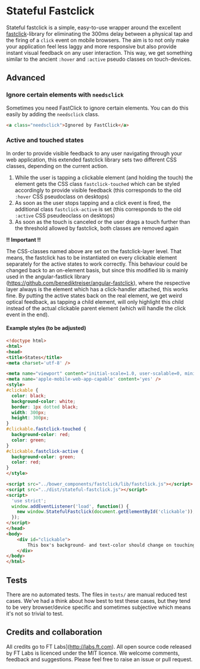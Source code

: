 # Stateful Fastclick #

Stateful fastclick is a simple, easy-to-use wrapper around the excellent [fastclick](https://github.com/ftlabs/fastclick)-library for eliminating the 300ms delay between a physical tap and the firing of a `click` event on mobile browsers. The aim is to not only make your application feel less laggy and more responsive but also provide instant visual feedback on any user interaction. This way, we get something similar to the ancient `:hover` and `:active` pseudo classes on touch-devices.

## Advanced ##

### Ignore certain elements with `needsclick` ###

Sometimes you need FastClick to ignore certain elements. You can do this easily by adding the `needsclick` class.
```html
<a class="needsclick">Ignored by FastClick</a>
```

### Active and touched states

In order to provide visible feedback to any user navigating through your web application, this extended fastclick library sets two different CSS classes, depending on the current action.

1. While the user is tapping a clickable element (and holding the touch) the element gets the CSS class `fastclick-touched` which can be styled accordingly to provide visible feedback (this corresponds to the old `:hover` CSS pseudoclass on desktops)
2. As soon as the user stops tapping and a click event is fired, the additional class `fastclick-active` is set (this corresponds to the old `:active` CSS pseudeoclass on desktops)
3. As soon as the touch is canceled or the user drags a touch further than the threshold allowed by fastclick, both classes are removed again

__!! Important !!__

The CSS-classes named above are set on the fastclick-layer level. That means, the fastclick has to be instantiated on every clickable element separately for the active states to work correctly. This behaviour could be changed back to an on-element basis, but since
this modified lib is mainly used in the angular-fastlick library (https://github.com/benediktreiser/angular-fastclick), where the respective layer always is the element which has a click-handler attached, this works fine. By putting the active states back on the real element, we get weird optical feedback, as tapping a child element, will only highlight this child instead of the actual clickable parent element (which will handle the click event in the end).


#### Example styles (to be adjusted)

```html
<!doctype html>
<html>
<head>
<title>States</title>
<meta charset='utf-8' />

<meta name="viewport" content="initial-scale=1.0, user-scalable=0, minimum-scale=1.0, maximum-scale=1.0">
<meta name='apple-mobile-web-app-capable' content='yes' />
<style>
#clickable {
  color: black;
  background-color: white;
  border: 1px dotted black;
  width: 300px;
  height: 300px;
}
#clickable.fastclick-touched {
  background-color: red;
  color: green;
}
#clickable.fastclick-active {
  background-color: green;
  color: red;
}
</style>

<script src="../bower_components/fastclick/lib/fastclick.js"></script>
<script src="../dist/stateful-fastclick.js"></script>
<script>
  'use strict';
  window.addEventListener('load', function() {
    new window.StatefulFastclick(document.getElementById('clickable'));
  });
</script>
</head>
<body>
    <div id="clickable">
        This box's background- and text-color should change on touching / tapping / releasing
    </div>
</body>
</html>

```

## Tests ##

There are no automated tests. The files in `tests/` are manual reduced test cases. We've had a think about how best to test these cases, but they tend to be very browser/device specific and sometimes subjective which means it's not so trivial to test.

## Credits and collaboration ##

All credits go to FT Labs](http://labs.ft.com). All open source code released by FT Labs is licenced under the MIT licence. We welcome comments, feedback and suggestions.  Please feel free to raise an issue or pull request.